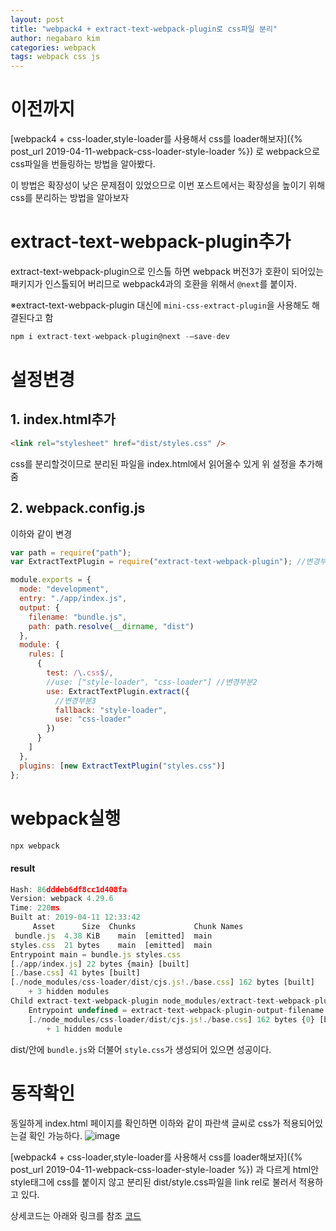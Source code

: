 ```yaml
---
layout: post
title: "webpack4 + extract-text-webpack-plugin로 css파일 분리"
author: negabaro kim
categories: webpack
tags: webpack css js
---
```


# 이전까지

[webpack4 + css-loader,style-loader를 사용해서 css를 loader해보자]({% post_url 2019-04-11-webpack-css-loader-style-loader %})
로 webpack으로 css파일을 번들링하는 방법을 알아봤다.

이 방법은 확장성이 낮은 문제점이 있었으므로 이번 포스트에서는 확장성을 높이기 위해 css를 분리하는 방법을 알아보자

# extract-text-webpack-plugin추가

extract-text-webpack-plugin으로 인스톨 하면 webpack 버전3가 호환이 되어있는 패키지가 인스톨되어 버리므로
webpack4과의 호환을 위해서 `@next`를 붙이자.

※extract-text-webpack-plugin 대신에 `mini-css-extract-plugin`을 사용해도 해결된다고 함

```js
npm i extract-text-webpack-plugin@next -–save-dev
```

# 설정변경

## 1. index.html추가

```html
<link rel="stylesheet" href="dist/styles.css" />
```

css를 분리할것이므로 분리된 파일을 index.html에서 읽어올수 있게 위 설정을 추가해줌

## 2. webpack.config.js

이하와 같이 변경

```js
var path = require("path");
var ExtractTextPlugin = require("extract-text-webpack-plugin"); //변경부분

module.exports = {
  mode: "development",
  entry: "./app/index.js",
  output: {
    filename: "bundle.js",
    path: path.resolve(__dirname, "dist")
  },
  module: {
    rules: [
      {
        test: /\.css$/,
        //use: ["style-loader", "css-loader"] //변경부분2
        use: ExtractTextPlugin.extract({
          //변경부분3
          fallback: "style-loader",
          use: "css-loader"
        })
      }
    ]
  },
  plugins: [new ExtractTextPlugin("styles.css")]
};
```

# webpack실행

```js
npx webpack
```

#### result

```js
Hash: 86dddeb6df8cc1d408fa
Version: webpack 4.29.6
Time: 220ms
Built at: 2019-04-11 12:33:42
     Asset      Size  Chunks             Chunk Names
 bundle.js  4.38 KiB    main  [emitted]  main
styles.css  21 bytes    main  [emitted]  main
Entrypoint main = bundle.js styles.css
[./app/index.js] 22 bytes {main} [built]
[./base.css] 41 bytes [built]
[./node_modules/css-loader/dist/cjs.js!./base.css] 162 bytes [built]
    + 3 hidden modules
Child extract-text-webpack-plugin node_modules/extract-text-webpack-plugin/dist node_modules/css-loader/dist/cjs.js!base.css:
    Entrypoint undefined = extract-text-webpack-plugin-output-filename
    [./node_modules/css-loader/dist/cjs.js!./base.css] 162 bytes {0} [built]
        + 1 hidden module
```

dist/안에 `bundle.js`와 더불어 `style.css`가 생성되어 있으면 성공이다.

# 동작확인

동일하게 index.html 페이지를 확인하면 이하와 같이 파란색 글씨로 css가 적용되어있는걸 확인 가능하다.
![image](https://user-images.githubusercontent.com/4640346/55928393-72d34480-5c53-11e9-8dde-8025ca857c01.png)

[webpack4 + css-loader,style-loader를 사용해서 css를 loader해보자]({% post_url 2019-04-11-webpack-css-loader-style-loader %})
과 다르게 html안 style태그에 css를 붙이지 않고 분리된 dist/style.css파일을 link rel로 불러서 적용하고 있다.

상세코드는 아래와 링크를 참조
[코드]

[코드]: https://github.com/negabaro/LearnWebpack/tree/master/example1-2-extract-text-webpack-plugin
